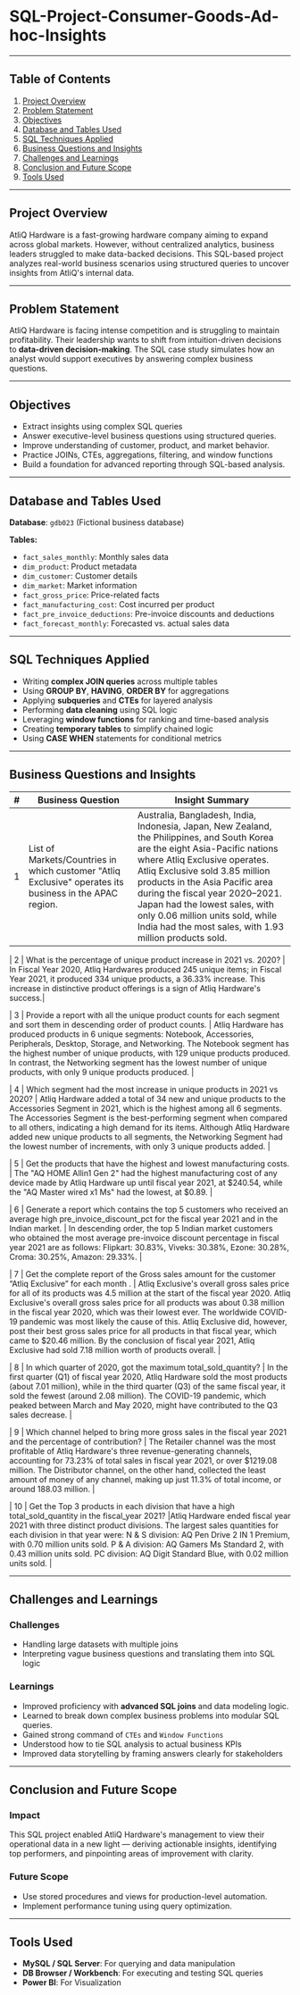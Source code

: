 # SQL-Project-Consumer-Goods-Ad-hoc-Insights

---

## Table of Contents
1. [Project Overview](#Project-Overview)  
2. [Problem Statement](#Problem-Statement)  
3. [Objectives](#Objectives)  
4. [Database and Tables Used](#Database-and-Tables-Used)  
5. [SQL Techniques Applied](#SQL-Techniques-Applied)  
6. [Business Questions and Insights](#Business-Questions-and-Insights)  
7. [Challenges and Learnings](#Challenges-and-Learnings)  
8. [Conclusion and Future Scope](#Conclusion-and-Future-Scope)  
9. [Tools Used](#Tools-Used)
 
---

## Project Overview 
AtliQ Hardware is a fast-growing hardware company aiming to expand across global markets. However, without centralized analytics, business leaders struggled to make data-backed decisions. This SQL-based project analyzes real-world business scenarios using structured queries to uncover insights from AtliQ's internal data.

---

## Problem Statement
AtliQ Hardware is facing intense competition and is struggling to maintain profitability. Their leadership wants to shift from intuition-driven decisions to **data-driven decision-making**. The SQL case study simulates how an analyst would support executives by answering complex business questions. 

---

## Objectives 
- Extract insights using complex SQL queries   
- Answer executive-level business questions using structured queries.  
- Improve understanding of customer, product, and market behavior.
- Practice JOINs, CTEs, aggregations, filtering, and window functions 
- Build a foundation for advanced reporting through SQL-based analysis.
 
---

## Database and Tables Used 
**Database**: `gdb023` (Fictional business database)

**Tables:**  
- `fact_sales_monthly`: Monthly sales data  
- `dim_product`: Product metadata  
- `dim_customer`: Customer details  
- `dim_market`: Market information  
- `fact_gross_price`: Price-related facts  
- `fact_manufacturing_cost`: Cost incurred per product  
- `fact_pre_invoice_deductions`: Pre-invoice discounts and deductions  
- `fact_forecast_monthly`: Forecasted vs. actual sales data  

---

## SQL Techniques Applied
- Writing **complex JOIN queries** across multiple tables  
- Using **GROUP BY**, **HAVING**, **ORDER BY** for aggregations  
- Applying **subqueries** and **CTEs** for layered analysis  
- Performing **data cleaning** using SQL logic  
- Leveraging **window functions** for ranking and time-based analysis  
- Creating **temporary tables** to simplify chained logic  
- Using **CASE WHEN** statements for conditional metrics  

---

## Business Questions and Insights 

| # | Business Question | Insight Summary |
|---|-------------------|------------------|
| 1 | List of Markets/Countries in which customer "Atliq Exclusive" operates its business in the APAC region. | Australia, Bangladesh, India, Indonesia, Japan, New Zealand, the Philippines, and South Korea are the eight Asia-Pacific nations where Atliq Exclusive operates. Atliq Exclusive sold 3.85 million products in the Asia Pacific area during the fiscal year 2020–2021. Japan had the lowest sales, with only 0.06 million units sold, while India had the most sales, with 1.93 million products sold.|

| 2 | What is the percentage of unique product increase in 2021 vs. 2020? | In Fiscal Year 2020, Atliq Hardwares produced 245 unique items; in Fiscal Year 2021, it produced 334 unique products, a 36.33% increase. This increase in distinctive product offerings is a sign of Atliq Hardware's success.|

| 3 | Provide a report with all the unique product counts for each segment and sort them in descending order of product counts.  | Atliq Hardware has produced products in 6 unique segments: Notebook, Accessories, Peripherals, Desktop, Storage, and Networking.  The Notebook segment has the highest number of unique products, with 129 unique products produced. In contrast, the Networking segment has the lowest number of unique products, with only 9 unique products produced. |

| 4 | Which segment had the most increase in unique products in 2021 vs 2020? | Atliq Hardware added a total of 34 new and unique products to the Accessories Segment in 2021, which is the highest among all 6 segments.  The Accessories Segment is the best-performing segment when compared to all others, indicating a high demand for its items. Although Atliq Hardware added new unique products to all segments, the Networking Segment had the lowest number of increments, with only 3 unique products added. |

| 5 | Get the products that have the highest and lowest manufacturing costs. | The "AQ HOME Allin1 Gen 2" had the highest manufacturing  cost of any device made by Atliq Hardware up until fiscal year 2021, at $240.54, while the "AQ Master wired x1 Ms" had the lowest, at $0.89. |

| 6 | Generate a report which contains the top 5 customers who received an average high pre_invoice_discount_pct for the fiscal year 2021 and in the Indian market.  | In descending order, the top 5 Indian market customers who obtained the most average pre-invoice discount percentage in fiscal year 2021 are as follows:  Flipkart: 30.83%, Viveks: 30.38%, Ezone: 30.28%, Croma: 30.25%, Amazon: 29.33%. |

| 7 | Get the complete report of the Gross sales amount for the customer “Atliq Exclusive” for each month .  | Atliq Exclusive's overall gross sales price for all of its products was 4.5 million at the start of the fiscal year 2020.  Atliq Exclusive's overall gross sales price for all products was about 0.38 million in the fiscal year 2020, which was their lowest ever.  The worldwide COVID-19 pandemic was most likely the cause of this.  Atliq Exclusive did, however, post their best gross sales price for all products in that fiscal year, which came to $20.46 million.  By the conclusion of fiscal year 2021, Atliq Exclusive had sold 7.18 million worth of products overall. |

| 8 | In which quarter of 2020, got the maximum total_sold_quantity? | In the first quarter (Q1) of fiscal year 2020, Atliq Hardware sold the most products (about 7.01 million), while in the third quarter (Q3) of the same fiscal year, it sold the fewest (around 2.08 million). The COVID-19 pandemic, which peaked between March and May 2020, might have contributed to the Q3 sales decrease. |

| 9 | Which channel helped to bring more gross sales in the fiscal year 2021 and the percentage of contribution?  | The Retailer channel was the most profitable of Atliq Hardware's three revenue-generating channels, accounting for 73.23% of total sales in fiscal year 2021, or over $1219.08 million. The Distributor channel, on the other hand, collected the least amount of money of any channel, making up just 11.3% of total income, or around 188.03 million. |

| 10 | Get the Top 3 products in each division that have a high total_sold_quantity in the fiscal_year 2021? |Atliq Hardware ended fiscal year 2021 with three distinct product divisions. The largest sales quantities for each division in that year were: 
N & S division: AQ Pen Drive 2 IN 1 Premium, with 0.70 million units sold.
P & A division: AQ Gamers Ms Standard 2, with 0.43 million units sold. 
PC division: AQ Digit Standard Blue, with 0.02 million units sold. |

---

## Challenges and Learnings

### Challenges
- Handling large datasets with multiple joins  
- Interpreting vague business questions and translating them into SQL logic
  
### Learnings
- Improved proficiency with **advanced SQL joins** and data modeling logic.  
- Learned to break down complex business problems into modular SQL queries.
- Gained strong command of `CTEs` and `Window Functions`  
- Understood how to tie SQL analysis to actual business KPIs  
- Improved data storytelling by framing answers clearly for stakeholders  

---

## Conclusion and Future Scope

### Impact
This SQL project enabled AtliQ Hardware's management to view their operational data in a new light — deriving actionable insights, identifying top performers, and pinpointing areas of improvement with clarity.

### Future Scope 
- Use stored procedures and views for production-level automation.  
- Implement performance tuning using query optimization.  

---

## Tools Used
- **MySQL / SQL Server**: For querying and data manipulation  
- **DB Browser / Workbench**: For executing and testing SQL queries  
- **Power BI**: For Visualization  
